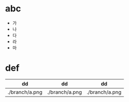# abc

- 가
- 나
- 다
- 라
- 마

# def

|       dd       |       dd       |       dd       |
| :------------: | :------------: | :------------: |
| ./branch/a.png | ./branch/a.png | ./branch/a.png |
